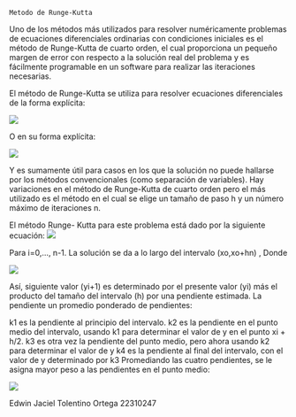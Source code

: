     Metodo de Runge-Kutta
Uno de los métodos más utilizados para resolver numéricamente problemas de ecuaciones diferenciales ordinarias con condiciones iniciales es el método de Runge-Kutta de cuarto orden, el cual proporciona un pequeño margen de error con respecto a la solución real del problema y es fácilmente programable en un software para realizar las iteraciones necesarias.

El método de Runge-Kutta se utiliza para resolver ecuaciones diferenciales de la forma explícita:

![](https://esimecuanalisisnumerico.files.wordpress.com/2014/05/17.png)

O en su forma explícita:

![](https://esimecuanalisisnumerico.files.wordpress.com/2014/05/23.png)

Y es sumamente útil para casos en los que la solución no puede hallarse por los métodos convencionales (como separación de variables). Hay variaciones en el método de Runge-Kutta de cuarto orden pero el más utilizado es el método en el cual se elige un tamaño de paso h y un número máximo de iteraciones n.

El método Runge- Kutta para este problema está dado por la siguiente ecuación:
![](https://esimecuanalisisnumerico.files.wordpress.com/2014/05/32.png)

Para i=0,…, n-1. La solución se da a lo largo del intervalo (xo,xo+hn) , Donde

![](https://esimecuanalisisnumerico.files.wordpress.com/2014/05/43.png)

Así, siguiente valor (yi+1) es determinado por el presente valor (yi) más el producto del tamaño del intervalo (h) por una pendiente estimada. La pendiente un promedio ponderado de pendientes:

k1 es la pendiente al principio del intervalo.
k2 es la pendiente en el punto medio del intervalo, usando k1 para determinar el valor de y en el punto xi + h/2.
k3 es otra vez la pendiente del punto medio, pero ahora usando k2 para determinar el valor de y
k4 es la pendiente al final del intervalo, con el valor de y determinado por k3
Promediando las cuatro pendientes, se le asigna mayor peso a las pendientes en el punto medio:

![](https://esimecuanalisisnumerico.files.wordpress.com/2014/05/52.png)

Edwin Jaciel Tolentino Ortega
22310247

